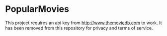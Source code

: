 # PopularMovies

This project requires an api key from http://www.themoviedb.com to work.
It has been removed from this repository for privacy and terms of service.